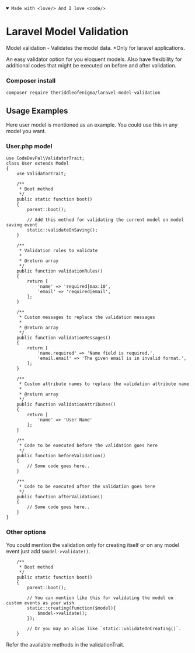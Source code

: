 <code>&hearts; Made with &lt;love/&gt; And I love &lt;code/&gt;</code>

# Laravel Model Validation
Model validation - Validates the model data. *Only for laravel applications.

An easy validator option for you eloquent models. Also have flexibility for additional codes that might be executed on before and after validation.

### Composer install
```shell
composer require theriddleofenigma/laravel-model-validation
```

## Usage Examples
Here user model is mentioned as an example. You could use this in any model you want.

### User.php model
    use CodeDevPal\ValidatorTrait;
    class User extends Model 
    {
        use ValidatorTrait;

        /**
         * Boot method
         */
        public static function boot()
        {
            parent::boot();
            
            // Add this method for validating the current model on model saving event
            static::validateOnSaving();
        }

        /**
         * Validation rules to validate
         * 
         * @return array
         */
        public function validationRules()
        {
            return [
                'name' => 'required|max:10',
                'email' => 'required|email',
            ];
        }
    
        /**
         * Custom messages to replace the validation messages
         * 
         * @return array
         */
        public function validationMessages()
        {
            return [
                'name.required' => 'Name field is required.',
                'email.email' => 'The given email is in invalid format.',
            ];
        }
    
        /**
         * Custom attribute names to replace the validation attribute name
         * 
         * @return array
         */
        public function validationAttributes()
        {
            return [
                'name' => 'User Name'
            ];
        }
        
        /**
         * Code to be executed before the validation goes here
         */
        public function beforeValidation()
        {
            // Some code goes here..
        }
        
        /**
         * Code to be executed after the validation goes here
         */
        public function afterValidation()
        {
            // Some code goes here..
        }
    }

### Other options
You could mention the validation only for creating itself or on any model event just add `$model->validate()`.

        /**
         * Boot method
         */
        public static function boot()
        {
            parent::boot();
            
            // You can mention like this for validating the model on custom events as your wish
            static::creating(function($model){
                $model->validate();
            });
            
            // Or you may an alias like `static::validateOnCreating()`.
        }

Refer the available methods in the validationTrait.
